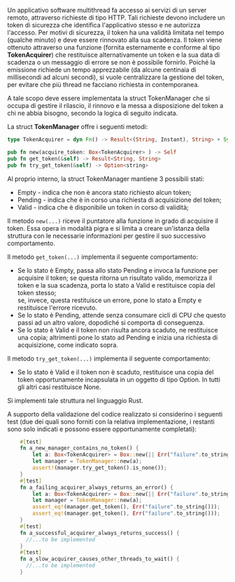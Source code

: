 Un applicativo software multithread fa accesso ai servizi di un server remoto, attraverso richieste di tipo HTTP.
Tali richieste devono includere un token di sicurezza che identifica l'applicativo stesso e ne autorizza l'accesso.
Per motivi di sicurezza, il token ha una validità limitata nel tempo (qualche minuto) e deve essere rinnovato alla sua scadenza.
Il token viene ottenuto attraverso una funzione (fornita esternamente e conforme al tipo **TokenAcquirer**) che restituisce alternativamente un token e la sua data di scadenza o un messaggio di errore se non è possibile fornirlo.
Poiché la emissione richiede un tempo apprezzabile (da alcune centinaia di millisecondi ad alcuni secondi), si vuole centralizzare la gestione del token,
per evitare che più thread ne facciano richiesta in contemporanea.

A tale scopo deve essere implementata la struct TokenManager che si occupa di gestire il rilascio, il rinnovo e la messa a disposizione del token a chi ne abbia bisogno, secondo la logica di seguito indicata.

La struct **TokenManager** offre i seguenti metodi:

```Rust
type TokenAcquirer = dyn Fn() -> Result<(String, Instant), String> + Sync;

pub fn new(acquire_token: Box<TokenAcquirer> ) -> Self
pub fn get_token(&self) -> Result<String, String>
pub fn try_get_token(&self) -> Option<string>
```

Al proprio interno, la struct TokenManager mantiene 3 possibili stati:

- Empty - indica che non è ancora stato richiesto alcun token;
- Pending - indica che è in corso una richiesta di acquisizione del token;
- Valid - indica che è disponibile un token in corso di validità;

Il metodo `new(...)` riceve il puntatore alla funzione in grado di acquisire il token. Essa opera in modalità pigra e si limita a creare un'istanza della struttura con le necessarie informazioni per gestire il suo successivo comportamento.

Il metodo `get_token(...)` implementa il seguente comportamento:

- Se lo stato è Empty, passa allo stato Pending e invoca la funzione per acquisire il token; se questa ritorna un risultato valido, memorizza il token e la sua scadenza, porta lo stato a Valid e restituisce copia del token stesso; <br>se, invece, questa restituisce un errore, pone lo stato a Empty e restituisce l'errore ricevuto.
- Se lo stato è Pending, attende senza consumare cicli di CPU che questo passi ad un altro valore, dopodiché si comporta di conseguenza.
- Se lo stato è Valid e il token non risulta ancora scaduto, ne restituisce una copia; altrimenti pone lo stato ad Pending e inizia una richiesta di acquisizione, come indicato sopra.

Il metodo `try_get_token(...)` implementa il seguente comportamento:

- Se lo stato è Valid e il token non è scaduto, restituisce una copia del token opportunamente incapsulata in un oggetto di tipo Option. In tutti gli altri casi restituisce None.

Si implementi tale struttura nel linguaggio Rust.

A supporto della validazione del codice realizzato si considerino i seguenti test (due dei quali sono forniti con la relativa implementazione, i restanti sono solo indicati e possono essere opportunamente completati):

```Rust
    #[test]
    fn a_new_manager_contains_no_token() {
        let a: Box<TokenAcquirer> = Box::new(|| Err("failure".to_string()));
        let manager = TokenManager::new(a);
        assert!(manager.try_get_token().is_none());
    }
    #[test]
    fn a_failing_acquirer_always_returns_an_error() {
        let a: Box<TokenAcquirer> = Box::new(|| Err("failure".to_string()));
        let manager = TokenManager::new(a);
        assert_eq!(manager.get_token(), Err("failure".to_string()));
        assert_eq!(manager.get_token(), Err("failure".to_string()));
    }
    #[test]
    fn a_successful_acquirer_always_returns_success() {
      //...to be implemented
    }
    #[test]
    fn a_slow_acquirer_causes_other_threads_to_wait() {
      //...to be implemented
    }
```
